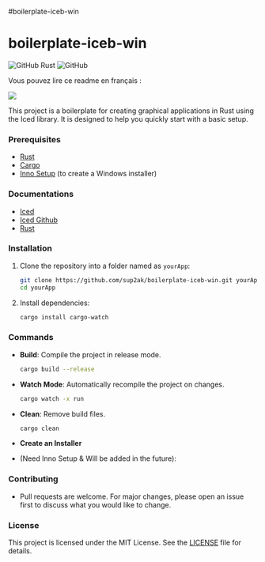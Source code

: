 #boilerplate-iceb-win

# boilerplate-iceb-win

![GitHub Rust](https://github.com/sup2ak/boilerplate-iceb-win/actions/workflows/rust.yml/badge.svg)
![GitHub](https://img.shields.io/github/license/sup2ak/boilerplate-iceb-win)

Vous pouvez lire ce readme en français :

[![](https://img.shields.io/badge/Français-000?style=for-the-badge&logo=github&logoColor=white)](README.fr.md)

This project is a boilerplate for creating graphical applications in Rust using the Iced library. It is designed to help you quickly start with a basic setup.

### Prerequisites

- [Rust](https://www.rust-lang.org/tools/install)
- [Cargo](https://doc.rust-lang.org/cargo/getting-started/installation.html)
- [Inno Setup](https://jrsoftware.org/isdl.php) (to create a Windows installer)

### Documentations

- [Iced](https://book.iced.rs/index.html)
- [Iced Github](https://github.com/iced-rs/iced)
- [Rust](https://doc.rust-lang.org/cargo/getting-started/installation.html)


### Installation

1. Clone the repository into a folder named as `yourApp`:
   ```bash
   git clone https://github.com/sup2ak/boilerplate-iceb-win.git yourApp
   cd yourApp
   ```

2. Install dependencies:
   ```bash
   cargo install cargo-watch
   ```

### Commands

- **Build**: Compile the project in release mode.
  ```bash
  cargo build --release
  ```

- **Watch Mode**: Automatically recompile the project on changes.
  ```bash
  cargo watch -x run
  ```

- **Clean**: Remove build files.
  ```bash
  cargo clean
  ```

- **Create an Installer** 
- (Need Inno Setup & Will be added in the future):

### Contributing

- Pull requests are welcome. For major changes, please open an issue first to discuss what you would like to change.

### License

This project is licensed under the MIT License. See the [LICENSE](LICENSE) file for details.